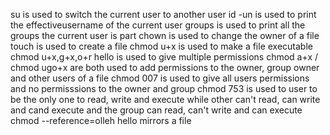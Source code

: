 su is used to switch the current user to another user
id -un is used to print the effectiveusername of the current user
groups is used to print all the groups the current user is part
chown is used to change the owner of a file
touch is used to create a file
chmod u+x is used to make a file executable
chmod u+x,g+x,o+r hello is used to give multiple permissions
chmod a+x / chmod ugo+x are both used to add permissions to the owner, group owner and other users of a file
chmod 007 is used to give all users permissions and no permisssions to the owner and group
chmod 753 is used to user to be the only one to read, write and execute while other can't read, can write and cand execute and the group can read, can't write and can execute
chmod --reference=olleh hello mirrors a file